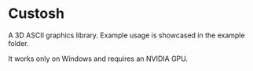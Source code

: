# Custosh

A 3D ASCII graphics library. Example usage is showcased in the example folder.

It works only on Windows and requires an NVIDIA GPU.